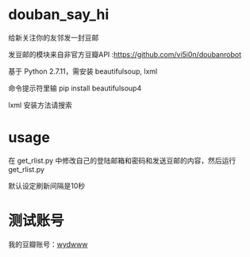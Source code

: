 # douban_say_hi
给新关注你的友邻发一封豆邮

发豆邮的模块来自非官方豆瓣API :https://github.com/vi5i0n/doubanrobot

基于 Python 2.7.11，需安装 beautifulsoup, lxml

命令提示符里输 pip install beautifulsoup4

lxml 安装方法请搜索

# usage
在 get_rlist.py 中修改自己的登陆邮箱和密码和发送豆邮的内容，然后运行 get_rlist.py

默认设定刷新间隔是10秒

# 测试账号
我的豆瓣账号：[wydwww](https://www.douban.com/people/46309610/)
